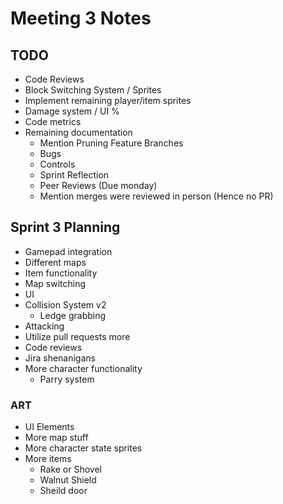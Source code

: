 # Meeting 3 Notes

## TODO

- Code Reviews
- Block Switching System / Sprites
- Implement remaining player/item sprites
- Damage system / UI %
- Code metrics
- Remaining documentation
  - Mention Pruning Feature Branches
  - Bugs
  - Controls
  - Sprint Reflection
  - Peer Reviews (Due monday)
  - Mention merges were reviewed in person (Hence no PR)

## Sprint 3 Planning

- Gamepad integration
- Different maps
- Item functionality
- Map switching
- UI
- Collision System v2
  - Ledge grabbing
- Attacking
- Utilize pull requests more
- Code reviews
- Jira shenanigans
- More character functionality
  - Parry system

### ART

- UI Elements
- More map stuff
- More character state sprites
- More items
  - Rake or Shovel
  - Walnut Shield
  - Sheild door
